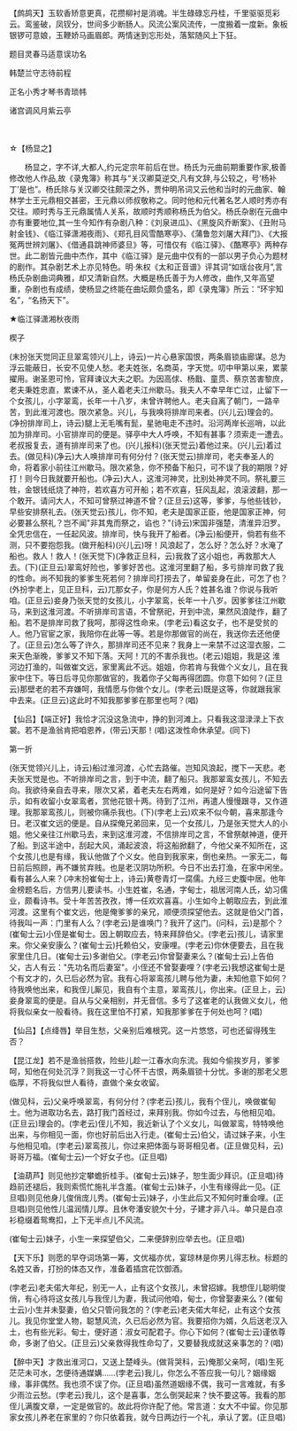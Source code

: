 <!-- { "loadSidebar": true } -->
【鹧鸪天】玉软香矫意更真，花攒柳衬是消魂。半生碌碌忘丹桂，千里驱驱觅彩云。鸾鉴破，凤钗分，世间多少断肠人。风流公案风流传，一度搬着一度新。象板银锣可意娘，玉鞭娇马画眉郎。两情迷到忘形处，落絮随风上下狂。

题目灵春马适意误功名

韩楚兰守志待前程

正名小秀才琴书青琐帏

诸宫调风月紫云亭

　
　

☆【杨显之】
 
　　杨显之，字不详,大都人,约元定宗年前后在世。杨氏为元曲前期重要作家,极善修改他人作品,故《录鬼簿》称其与“关汉卿莫逆交,凡有文辞,与公较之，号‘杨补丁’是也”。杨氏除与关汉卿交往颇深之外，贾仲明吊词又云他和当时的元曲家、翰林学士王元鼎相交甚密，王元鼎以师叔敬称之。同时他和元代著名艺人顺时秀亦有交往。顺时秀与王元鼎属情人关系，故顺时秀顺称杨氏为伯父。杨氏杂剧在元曲中亦有重要地位,其一生今知作有杂剧八种：《刘泉进瓜》、《黑旋风乔断案》、《丑附马射金钱》、《临江驿潇湘夜雨》、《郑孔目风雪酷寒亭》、《蒲鲁忽刘屠大拜门》、《大报冤两世辨刘屠》、《借通县跳神师婆旦》等，可惜仅有《临江驿》、《酷寒亭》两种存世。此二剧皆元曲中杰作，其中《临江驿》是元曲中仅有的一部以男子负心为题材的剧作。其杂剧艺术上亦见特色。明·朱权《太和正音谱》评其词“如瑶台夜月”,言杨氏杂剧曲词典雅，却又清新自然。大概是杨氏善于为人修改，曲作,又年高望重，杂剧也有成绩，使杨显之终能在曲坛颇负盛名，即《录鬼簿》所云：“环宇知名”，“名扬天下”。 

★临江驿潇湘秋夜雨

楔子

(末扮张天觉同正旦翠鸾领兴儿上，诗云)一片心悬家国恨，两条眉锁庙廊谋。总为浮云能蔽日，长安不见使人愁。老夫姓张，名商英，字天觉。叨中甲第以来，累蒙擢用。谢圣恩可怜，官拜谏议大夫之职。为因高俅、杨戬、童贯、蔡京苦害黎庶，老夫秉姓忠直，累谏不从，圣人着老夫江州歇马。我夫人不幸早年亡过，止留下一个女孩儿，小字翠鸾，长年一十八岁，未曾许聘他人。老夫自离了朝门，一路辛苦，到此淮河渡也。限次紧急。兴儿，与我唤将排岸司来者。(兴儿云)理会的。(净扮排岸司上，诗云)腿上无毛嘴有髭，星驰电走不违时。沿河两岸长巡哨，以此加为排岸司。小官排岸司的便是。驿亭中大人呼唤，不知有甚事？须索走一遭去。老叔报复去，道有排岸司来了也。(兴儿报科)(张天觉云)着他过来。(兴儿云)着过去。(做见科)(净云)大人唤排岸司有何分付？(张天觉云)排岸司，老夫奉圣人的命，将着家小前往江州歇马。限次紧急，你不预备下船只，可不误了我的期限？好打！则今日我就要开船也。(净云)大人，这淮河神灵，比别处神灵不同。祭礼要三牲，金银钱纸烧了神符，若欢喜方可开船；若不欢喜，狂风乱起，浪滚波翻，那一个敢开。请问大人，不知可曾祭过神道不曾？(正旦云)这等，爹爹，与他些钱钞，早些安排祭礼去。(张天觉云)孩儿，你不知，老夫是国家正臣，他是国家正神，何必要甚么祭礼？岂不闻"非其鬼而祭之，谄也？"(诗云)宋国非强楚，清淮异汨罗。全凭忠信在，一任起风波。排岸司，快与我开了船者。(净云)船便开，倘若有些不测，只不要抱怨我。(做开船科)(兴儿云)呀！风浪起了，怎么好？怎么好？水淹了船也。救人！救人！(张天觉下)(净救正旦科，云)我救了这小姐也，再救那大人去。(下)(正旦云)翠鸾好险也，爹爹好苦也。这淮河里翻了船，多亏排岸司救了我的性命。尚不知我的爹爹生死若何？排岸司打捞去了，单留妾身在此，可怎了也？(外扮孛老上，见正旦科，云)兀那女子，你是何方人氏？姓甚名谁？你说与我听咱。(正旦云)妾身乃张天觉的女孩儿，小字翠鸾，长年一十八岁。因爹爹往江州歇马，来到这淮河渡。不听排岸司言语，不曾祭祀，开到中流，果然风浪陡作，翻了船。若不是排岸司救了我呵，那得这性命来。(孛老云)看这女子，也不是受贫的人。他乃官宦之家，我陪你在此等一等。若是你那做官的尚在，我送你去还他便了。(正旦云)怎么等了许久，那排岸司还不见来？我身上一来禁不过这湿衣服，二来天色渐晚，爹爹又不知下落。天阿！兀的不害杀我也。(老云)姐姐，我是这
淮河边打渔的，叫做崔文远，家里离此不远。姐姐，你若肯与我做个义女儿，且在我家中住下。等日后寻见你那做官的，我着你子父每再得团圆。你意下如何？(正旦云)那壁老的若不弃嫌呵，我情愿与你做个女儿。(孛老云)既是这等，你就跟我家中去来。(正旦云)这此时不知我那爹爹在那里也呵？(唱)

【仙吕】【端正好】我恰才沉没这急流中，挣的到河滩上。只看我这湿渌渌上下衣裳。若不是渔翁肯把咱恩养，(带云)天那！(唱)这泼性命休承望。(同下)

第一折

(张天觉领兴儿上，诗云)船过淮河渡，心忙去路催。岂知风浪起，搅下一天悲。老夫张天觉是也。不听排岸司之言，到于中流，翻了船只。我那翠鸾女孩儿，不知去向。我欲待亲自去寻来，限次又紧，着老夫左右两难，如何是好？如今沿途留下告示，如有收留小女翠鸾者，赏他花银十两。待到了江州，再遣人慢慢跟寻，又作道理。我那翠鸾孩儿，则被你痛杀我也。(下)(孛老上云)欢来不似今朝，喜来那逢今日。老汉崔文远的便是。自从探俺兄弟回来，见一个女孩儿，乃是张天觉大人的小姐。他父亲往江州歇马去，来到这淮河渡，不信排岸司之言，不曾祭献神道，便开了船。到这半途中，刮起大风，涌起波浪，将这船掀翻了，今他父亲不知所在，这个女孩儿也是有缘，我认他做了个义女。他自到我家来，倒也亲热。一家无二，每日前后照顾，再不嫌贫弃贱。也是老汉阴功所积。今日不出去打渔，在家中闲坐。看有甚么人来？(冲末扮崔甸士上，诗云)黄卷青灯一腐儒。九经三史腹中居。他年金榜题名后，方信男儿要读书。小生姓崔，名通，字甸士，祖居河南人氏，幼习儒业，颇看诗书。受十年苦苦孜孜，博一任欢欢喜喜。小生如今上朝取应去，到此淮河渡。这里有个崔文远，他是俺爹爹的亲兄，顺便须探望他去。这就是伯父门首，待我叫一声：门里有人么？(孛老云)是谁唤门？我开了这门。(问科，云)是那个？(崔甸士云)小侄是崔甸士。因上朝取应去，特来拜辞伯父。(孛老云)孩儿，请家里来。你父亲安康么？(崔甸士云)托赖伯父，安康哩。(孛老云)你休便要去，且在我家里住几日。(崔甸士云)多谢伯父。(孛老云)你曾娶妻来么？(崔甸士云)上告伯父，古人有云："先功名而后妻室"。小侄还不曾娶妻哩？(孛老云)我想这崔甸士是个有文才的，久已后必然为官。我有心将翠鸾孩儿聘与他为妻，未知他意下如何？待我唤他出来，和我侄儿厮见，我自有个主意，翠鸾孩儿，你出来。(正旦上，云)妾身翠鸾的便是。自从与父亲相别，并无音信。多亏了这崔老的认我做义女儿，他将我似亲女一般看待。我在这里怕不打紧，知我那爹爹在于何处也呵？(唱)

【仙吕】【点绛唇】举目生愁，父亲别后难根究。这一片悠悠，可也还留得残生否？

【昆江龙】若不是渔翁搭救，险些儿趁一江春水向东流。我如今偷挨岁月，爹爹呵，知他在何处沉浮？则我这一寸心怀千古恨，两条眉锁十分忧。多谢的那老父恩临厚，不将我似世人看待，直做个亲女收留。

(做见科，云)父亲呼唤翠鸾，有何分付？(孛老云)孩儿，我有个侄儿，唤做崔甸士。他为进取功名去，路打我门首经过，来拜别我。你如今过去，与他相见咱。(正旦云)理会的。(孛老云)侄儿不知，我近新认了个义女儿，叫做翠鸾，特特唤他出来，与你相见一面，你也好前后出入行走。(崔甸士云)伯父，请过妹子来，小生与他相见咱。(孛老云)翠鸾孩儿，你过来把体面与哥哥相见者。(正旦做见科，云)哥哥万福。(崔甸士云)一个好女子也。(正旦唱)

【油葫芦】则见他抄定攀蟾折桂手。(崔甸士云)妹子，恕生面少拜识。(正旦唱)待趋前还褪后，我则索慌忙施礼半含羞。(崔甸士云)妹子，小生有缘得此一见。(正旦唱)则见他身儿俊俏庞儿秀。(崔甸士云)妹子，小生此后又不知何时重会哩。(正旦唱)则见他性儿温润情儿厚。且休夸潘安貌欠十分，子建才非八斗。单只是白凉衫稳缀着鸳鸯扣，上下无半点儿不风流。

(崔甸士云)妹子，小生一来探望伯父，二来便辞别应举去也。(正旦唱)

【天下乐】则愿的早夺词场第一筹，文优福亦优，宴琼林是你男儿得志秋。标题的名姓又香，打扮的体态又作，准备着插宫花饮御酒。

(孛老云)老夫偌大年纪，别无一人，止有这个女孩儿，未曾招嫁。我想侄儿聪明俊俏，有心待将这女孩儿与我侄儿为妻，我试问他咱，甸士，你曾娶妻来么？(崔甸士云)小生并未娶妻，伯父只管问我怎的？(孛老云)老夫偌大年纪，止有这个女孩儿。我见你堂堂人物，聪慧风流，久已后必然为官。我要招你为婿，久后送老汉入土，也有些光彩。甸士，便好道：淑女可配君子。你心下如何？(崔甸士云)谨依尊命，多谢了伯父。(正旦云)父亲救得我性命勾了，又要替我成就这亲事怎的？(唱)

【醉中天】才救出淮河口，又送上楚峰头。(做背哭科，云)俺那父亲呵，(唱)生死茫茫未可水，怎便待通媒媾……(孛老云)我儿，你怎么不答应我一句儿？姻缘姻缘，事非偶然。我也须不误了你。(正旦唱)虽然道姻缘不偶，我可一言难就，有多少雨泣云愁。(孛老云)我儿，这个是喜事，怎么倒哭起来？快不要这等。我看的那侄儿满腹文章，一定是做官的。故此将你许配了他。常言道：女大不中留。你见那家女孩儿养老在家里的？你只依着我，就今日两边行一个礼，承认了罢。(正旦唱)

